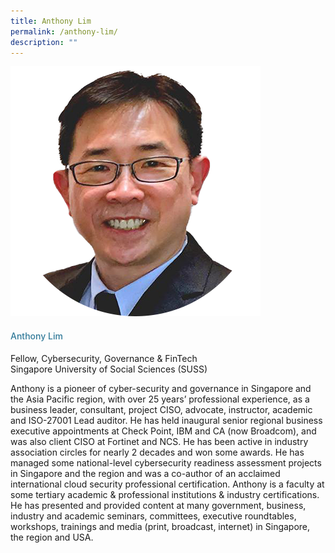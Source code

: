 ```yaml
---
title: Anthony Lim
permalink: /anthony-lim/
description: ""
---
```

<div class="row"> <div class="col is-3"> <img src="/images/Speakers_23/Session3/anthony lim.png"> </div> <div class="col is-9 speaker-details"> <h4>Anthony Lim</h4> <p>Fellow, Cybersecurity, Governance &amp; FinTech <br> Singapore University of Social Sciences (SUSS) <br> </p> <p>Anthony is a pioneer of cyber-security and governance in Singapore and the Asia Pacific region, with over 25 years’ professional experience, as a business leader, consultant, project CISO, advocate, instructor, academic and ISO-27001 Lead auditor. He has held inaugural senior regional business executive appointments at Check Point, IBM and CA (now Broadcom), and was also client CISO at Fortinet and NCS. He has been active in industry association circles for nearly 2 decades and won some awards. He has managed some national-level cybersecurity readiness assessment projects in Singapore and the region and was a co-author of an acclaimed international cloud security professional certification. Anthony is a faculty at some tertiary academic &amp; professional institutions &amp; industry certifications. He has presented and provided content at many government, business, industry and academic seminars, committees, executive roundtables, workshops, trainings and media (print, broadcast, internet) in Singapore, the region and USA.</p> </div> </div>







<style type="text/css"> 
    .is-left{
      text-align: left;
    }
    h4{
      font-weight: 500; 
      color: #337B9A !important;
    }
     .speaker-details p { text-align: justified; }
  </style>
